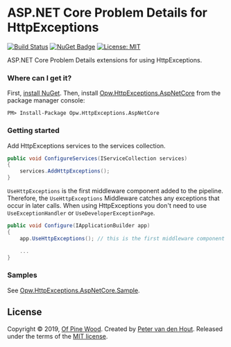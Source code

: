 # ASP.NET Core Problem Details for HttpExceptions
[![Build Status](https://ofpinewood.visualstudio.com/Of%20Pine%20Wood/_apis/build/status/ofpinewood.http-exceptions?branchName=master)](https://ofpinewood.visualstudio.com/Of%20Pine%20Wood/_build/latest?definitionId=6&branchName=master)
[![NuGet Badge](https://img.shields.io/nuget/v/Opw.HttpExceptions.AspNetCore.svg)](https://www.nuget.org/packages/Opw.HttpExceptions.AspNetCore/)
[![License: MIT](https://img.shields.io/github/license/ofpinewood/http-exceptions.svg)](https://github.com/ofpinewood/http-exceptions/blob/master/LICENSE)

ASP.NET Core Problem Details extensions for using HttpExceptions.

### Where can I get it?
First, [install NuGet](http://docs.nuget.org/docs/start-here/installing-nuget). Then, install [Opw.HttpExceptions.AspNetCore](https://www.nuget.org/packages/Opw.HttpExceptions.AspNetCore/) from the package manager console:

```
PM> Install-Package Opw.HttpExceptions.AspNetCore
```

### Getting started
Add HttpExceptions services to the services collection.
``` csharp
public void ConfigureServices(IServiceCollection services)
{
    services.AddHttpExceptions();
}
```

`UseHttpExceptions` is the first middleware component added to the pipeline. Therefore, the `UseHttpExceptions` Middleware catches any exceptions that occur in later calls.
When using HttpExceptions you don't need to use `UseExceptionHandler` or `UseDeveloperExceptionPage`.
``` csharp
public void Configure(IApplicationBuilder app)
{
    app.UseHttpExceptions(); // this is the first middleware component added to the pipeline

    ...
}

```

### Samples
See [Opw.HttpExceptions.AspNetCore.Sample](/samples/Opw.HttpExceptions.AspNetCore.Sample/README.md).

## License
Copyright &copy; 2019, [Of Pine Wood](http://ofpinewood.com).
Created by [Peter van den Hout](http://ofpinewood.com).
Released under the terms of the [MIT license](https://github.com/ofpinewood/http-exceptions/blob/master/LICENSE).